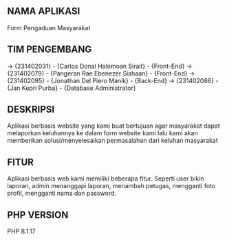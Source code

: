 ## NAMA APLIKASI
Form Pengaduan Masyarakat

## TIM PENGEMBANG
-> {231402031} - {Carlos Donal Halomoan Sirait} - {Front-End}
-> {231402079} - {Pangeran Rae Ebenezer Siahaan} - {Front-End}
-> {231402095} - {Jonathan Del Piero Manik} - {Back-End}
-> {231402086} - {Jan Kepri Purba} - {Database Administrator}

## DESKRIPSI
Aplikasi berbasis website yang kami buat bertujuan agar masyarakat dapat melaporkan keluhannya ke dalam form website kami lalu kami akan memberikan solusi/menyelesaikan permasalahan dari keluhan masyarakat

## FITUR
Aplikasi berbasis web kami memiliki beberapa fitur. Seperti user bikin laporan, admin menanggapi laporan, menambah petugas, mengganti foto profil, mengganti nama dan password.

## PHP VERSION
PHP 8.1.17  

